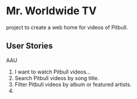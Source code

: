 # Mr. Worldwide TV

project to create a web home for videos of Pitbull.

## User Stories

AAU

1.  I want to watch Pitbull videos...
2.  Search Pitbull videos by song title.
3.  Filter Pitbull videos by album or featured artists.
4.  
